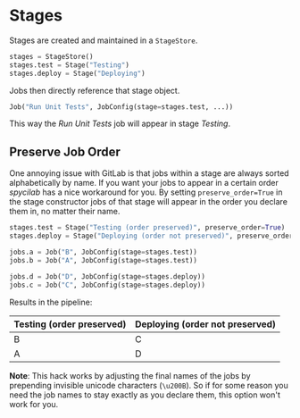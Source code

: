 # Stages
Stages are created and maintained in a `StageStore`.
```python
stages = StageStore()
stages.test = Stage("Testing")
stages.deploy = Stage("Deploying")

```

Jobs then directly reference that stage object.
```python
Job("Run Unit Tests", JobConfig(stage=stages.test, ...))
```
This way the *Run Unit Tests* job will appear in stage *Testing*.

## Preserve Job Order
One annoying issue with GitLab is that jobs within a stage are always sorted alphabetically by name.
If you want your jobs to appear in a certain order *spycilab* has a nice workaround for you.
By setting `preserve_order=True` in the stage constructor jobs of that stage will appear in the order you declare them in, no matter their name.

```python
stages.test = Stage("Testing (order preserved)", preserve_order=True)
stages.deploy = Stage("Deploying (order not preserved)", preserve_order=False)

jobs.a = Job("B", JobConfig(stage=stages.test))
jobs.b = Job("A", JobConfig(stage=stages.test))

jobs.d = Job("D", JobConfig(stage=stages.deploy))
jobs.c = Job("C", JobConfig(stage=stages.deploy))
```

Results in the pipeline:

| Testing (order preserved) | Deploying (order not preserved) |
|---------------------------|---------------------------------|
| B                         | C                               |
| A                         | D                               |

**Note**: This hack works by adjusting the final names of the jobs by prepending invisible unicode characters (`\u200B`).
So if for some reason you need the job names to stay exactly as you declare them, this option won't work for you.